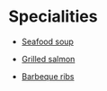 # Specialities

* [Seafood soup](specialities/paste.md)

* [Grilled salmon](specialities/speciality-taco.md)

* [Barbeque ribs](specialities/speciality_pizza_roma.md)
